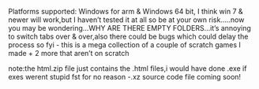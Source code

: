 Platforms supported: Windows for arm & Windows 64 bit, I think win 7 & newer will work,but I haven’t tested it at all so be at your own risk…..now you may be wondering…WHY ARE THERE EMPTY FOLDERS…it’s annoying to switch tabs over & over,also there could be bugs which could delay the process so fyi - this is a mega collection of a couple of scratch games I made + 2 more that aren’t on scratch

note:the html.zip file just contains the .html files,i would have done .exe if exes werent stupid fst for no reason
 -.xz source code file coming soon!
